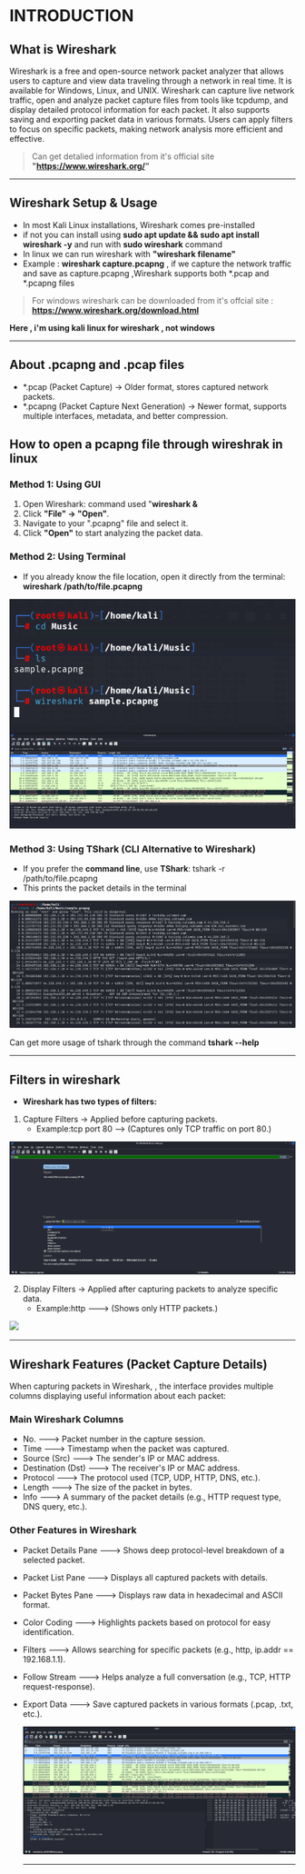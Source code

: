 # INTRODUCTION

## What is Wireshark
Wireshark is a free and open-source network packet analyzer that allows users to capture and view data traveling through a network in real time. It is available for Windows, Linux, and UNIX. Wireshark can capture live network traffic, open and analyze packet capture files from tools like tcpdump, and display detailed protocol information for each packet. It also supports saving and exporting packet data in various formats. Users can apply filters to focus on specific packets, making network analysis more efficient and effective.

> Can get detalied information from it's official site **"https://www.wireshark.org/"**

----------

## Wireshark Setup & Usage

 - In most Kali Linux installations, Wireshark comes pre-installed
 - if not you can install using  **sudo apt update && sudo apt install wireshark -y**  and run with **sudo wireshark** command
 - In linux we can run wireshark with **"wireshark filename"**
 - Example : **wireshark capture.pcapng** , if we capture the network traffic and save as capture.pcapng ,Wireshark supports both *.pcap and *.pcapng files

> For windows wireshark can be downloaded from it's offcial site : **https://www.wireshark.org/download.html**

   **Here , i'm using kali linux for wireshark , not windows**

--------------

## About .pcapng  and .pcap files

- *.pcap (Packet Capture) → Older format, stores captured network packets.
- *.pcapng (Packet Capture Next Generation) → Newer format, supports multiple interfaces, metadata, and better compression.

## How to open a pcapng file through wireshrak in linux 

 ### **Method 1: Using GUI**  
1. Open Wireshark:  command used "**wireshark &**
2. Click **"File" → "Open"**.  
3. Navigate to your ".pcapng" file and select it.  
4. Click **"Open"** to start analyzing the packet data.  

 ### **Method 2: Using Terminal**  
- If you already know the file location, open it directly from the terminal:  **wireshark /path/to/file.pcapng**

![](https://github.com/deepthiii33/futureintern_projects/blob/main/task2/screenshots/wireshark_through_terminal.png)
  
 ### **Method 3: Using TShark (CLI Alternative to Wireshark)**  
- If you prefer the **command line**, use **TShark**:  tshark -r /path/to/file.pcapng
- This prints the packet details in the terminal  

![](https://github.com/deepthiii33/futureintern_projects/blob/main/task2/screenshots//tshark.png)

Can get more usage of tshark through the command **tshark --help**

-------------

## Filters in wireshark 
  - **Wireshark has two types of filters:**
   1. Capture Filters → Applied before capturing packets.
      - Example:tcp port 80  --> (Captures only TCP traffic on port 80.)
    
 ![](https://github.com/deepthiii33/futureintern_projects/blob/main/task2/screenshots//wireshar_capture_filter.png)

   2. Display Filters → Applied after capturing packets to analyze specific data.
      - Example:http ---> (Shows only HTTP packets.)

 ![](https://github.com/deepthiii33/futureintern_projects/blob/main/task2/screenshots//wireshark%20filters.jpg)

-----------

## Wireshark Features (Packet Capture Details)

When capturing packets in Wireshark, , the interface provides multiple columns displaying useful information about each packet:

### Main Wireshark Columns

- No.	---> Packet number in the capture session.
- Time ---> 	Timestamp when the packet was captured.
- Source (Src) --->	The sender's IP or MAC address.
- Destination (Dst)	---> The receiver's IP or MAC address.
- Protocol ---> 	The protocol used (TCP, UDP, HTTP, DNS, etc.).
- Length --->	The size of the packet in bytes.
- Info	---> A summary of the packet details (e.g., HTTP request type, DNS query, etc.).

### Other Features in Wireshark

- Packet Details Pane --->  Shows deep protocol-level breakdown of a selected packet.
- Packet List Pane ---> Displays all captured packets with details.
- Packet Bytes Pane ---> Displays raw data in hexadecimal and ASCII format.
- Color Coding ---> Highlights packets based on protocol for easy identification.
- Filters ---> Allows searching for specific packets (e.g., http, ip.addr == 192.168.1.1).
- Follow Stream ---> Helps analyze a full conversation (e.g., TCP, HTTP request-response).
- Export Data ---> Save captured packets in various formats (.pcap, .txt, etc.).

  ![](https://github.com/deepthiii33/futureintern_projects/blob/main/task2/screenshots//captured_traffic.png)

  ------




  







   

  






